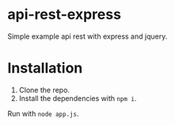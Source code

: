 # api-rest-express

Simple example api rest with express and jquery.

# Installation

1.  Clone the repo.
2.  Install the dependencies with `npm i`.

Run with `node app.js`.
